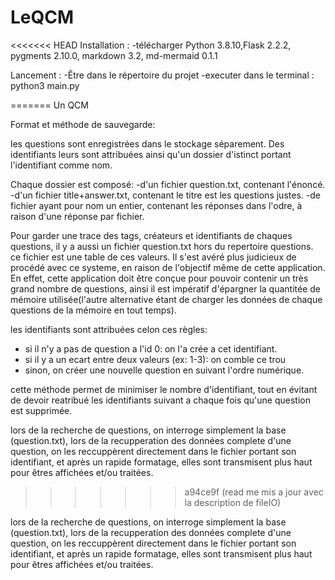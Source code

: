 # LeQCM
<<<<<<< HEAD
Installation  :
-télécharger Python 3.8.10,Flask 2.2.2, pygments 2.10.0, markdown 3.2, md-mermaid 0.1.1

Lancement :
-Être dans le répertoire du projet
-executer dans le terminal : python3 main.py

=======
Un QCM



Format et méthode de sauvegarde:

les questions sont enregistrées dans le stockage séparement.
Des identifiants leurs sont attribuées ainsi qu'un dossier d'istinct portant l'identifiant comme nom.

Chaque dossier est composé: 
-d'un fichier question.txt, contenant l'énoncé.
-d'un fichier title+answer.txt, contenant le titre est les questions justes.
-de fichier ayant pour nom un entier, contenant les réponses dans l'odre, à raison d'une réponse par fichier.

Pour garder une trace des tags, créateurs et identifiants de chaques questions, il y a aussi un fichier question.txt hors du repertoire questions.
ce fichier est une table de ces valeurs. Il s'est avéré plus judicieux de procédé avec ce systeme, en raison de l'objectif même de cette application. En effet, cette application doit être conçue pour pouvoir contenir un très grand nombre de questions, ainsi il est impératif d'épargner la quantitée de mémoire utilisée(l'autre alternative étant de charger les données de chaque questions de la mémoire en tout temps).

les identifiants sont attribuées celon ces règles: 
 - si il n'y a pas de question a l'id 0: on l'a crée a cet identifiant.
 - si il y a un ecart entre deux valeurs (ex: 1-3): on comble ce trou
 - sinon, on créer une nouvelle question en suivant l'ordre numérique.

cette méthode permet de minimiser le nombre d'identifiant, tout en évitant de devoir reatribué les identifiants suivant a chaque fois qu'une question est supprimée.

lors de la recherche de questions, on interroge simplement la base (question.txt), lors de la recupperation des données complete d'une question, on les reccuppèrent directement dans le fichier portant son identifiant, et après un rapide formatage, elles sont transmisent plus haut pour êtres affichées et/ou traitées.
>>>>>>> a94ce9f (read me mis a jour avec la description de fileIO)

lors de la recherche de questions, on interroge simplement la base (question.txt), lors de la recupperation des données complete d'une question, on les reccuppèrent directement dans le fichier portant son identifiant, et après un rapide formatage, elles sont transmisent plus haut pour êtres affichées et/ou traitées.